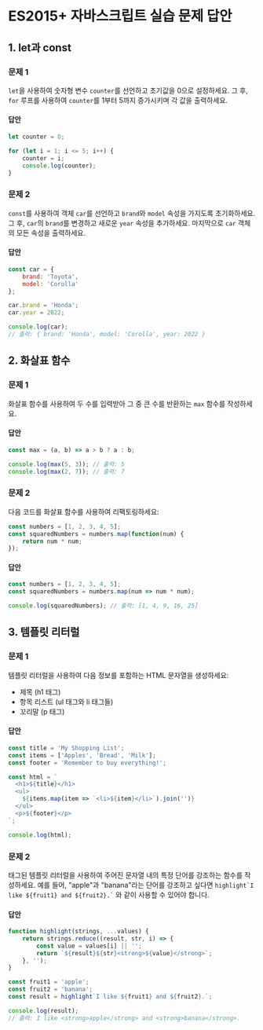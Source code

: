 # ES2015+ 자바스크립트 실습 문제 답안

## 1. let과 const

### 문제 1
`let`을 사용하여 숫자형 변수 `counter`를 선언하고 초기값을 0으로 설정하세요. 
그 후, `for` 루프를 사용하여 `counter`를 1부터 5까지 증가시키며 각 값을 출력하세요.

#### 답안
```javascript
let counter = 0;

for (let i = 1; i <= 5; i++) {
    counter = i;
    console.log(counter);
}
```

### 문제 2
`const`를 사용하여 객체 `car`를 선언하고 `brand`와 `model` 속성을 가지도록 초기화하세요. 
그 후, `car`의 `brand`를 변경하고 새로운 `year` 속성을 추가하세요. 
마지막으로 `car` 객체의 모든 속성을 출력하세요.

#### 답안
```javascript
const car = {
    brand: 'Toyota',
    model: 'Corolla'
};

car.brand = 'Honda';
car.year = 2022;

console.log(car);
// 출력: { brand: 'Honda', model: 'Corolla', year: 2022 }
```

## 2. 화살표 함수

### 문제 1
화살표 함수를 사용하여 두 수를 입력받아 그 중 큰 수를 반환하는 `max` 함수를 작성하세요.

#### 답안
```javascript
const max = (a, b) => a > b ? a : b;

console.log(max(5, 3)); // 출력: 5
console.log(max(2, 7)); // 출력: 7
```

### 문제 2
다음 코드를 화살표 함수를 사용하여 리팩토링하세요:
```javascript
const numbers = [1, 2, 3, 4, 5];
const squaredNumbers = numbers.map(function(num) {
    return num * num;
});
```

#### 답안
```javascript
const numbers = [1, 2, 3, 4, 5];
const squaredNumbers = numbers.map(num => num * num);

console.log(squaredNumbers); // 출력: [1, 4, 9, 16, 25]
```

## 3. 템플릿 리터럴

### 문제 1
템플릿 리터럴을 사용하여 다음 정보를 포함하는 HTML 문자열을 생성하세요:
- 제목 (h1 태그)
- 항목 리스트 (ul 태그와 li 태그들)
- 꼬리말 (p 태그)

#### 답안
```javascript
const title = 'My Shopping List';
const items = ['Apples', 'Bread', 'Milk'];
const footer = 'Remember to buy everything!';

const html = `
  <h1>${title}</h1>
  <ul>
    ${items.map(item => `<li>${item}</li>`).join('')}
  </ul>
  <p>${footer}</p>
`;

console.log(html);
```

### 문제 2
태그된 템플릿 리터럴을 사용하여 주어진 문자열 내의 특정 단어를 강조하는 함수를 작성하세요. 
예를 들어, "apple"과 "banana"라는 단어를 강조하고 싶다면 
`` highlight`I like ${fruit1} and ${fruit2}.` `` 와 같이 사용할 수 있어야 합니다.

#### 답안
```javascript
function highlight(strings, ...values) {
    return strings.reduce((result, str, i) => {
        const value = values[i] || '';
        return `${result}${str}<strong>${value}</strong>`;
    }, '');
}

const fruit1 = 'apple';
const fruit2 = 'banana';
const result = highlight`I like ${fruit1} and ${fruit2}.`;

console.log(result);
// 출력: I like <strong>apple</strong> and <strong>banana</strong>.
```
